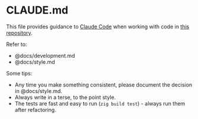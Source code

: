 # CLAUDE.md

This file provides guidance to [Claude Code](https://claude.ai/code) when working with code in [this repository](https://github.com/chrislloyd/git-remote-sqlite).

Refer to:

* @docs/development.md
* @docs/style.md

Some tips:

* Any time you make something consistent, please document the decision in @docs/style.md.
* Always write in a terse, to the point style.
* The tests are fast and easy to run (`zig build test`) - always run them after refactoring.

